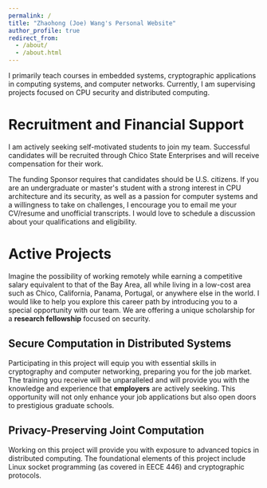 ```yaml
---
permalink: /
title: "Zhaohong (Joe) Wang's Personal Website"
author_profile: true
redirect_from: 
  - /about/
  - /about.html
---
```


I primarily teach courses in embedded systems, cryptographic applications in computing systems, and computer networks. Currently, I am supervising projects focused on CPU security and distributed computing.

Recruitment and Financial Support
======
I am actively seeking self-motivated students to join my team. Successful candidates will be recruited through Chico State Enterprises and will receive compensation for their work.

The funding Sponsor requires that candidates should be U.S. citizens. If you are an undergraduate or master's student with a strong interest in CPU architecture and its security, as well as a passion for computer systems and a willingness to take on challenges, I encourage you to email me your CV/resume and unofficial transcripts. I would love to schedule a discussion about your qualifications and eligibility.

Active Projects
======
Imagine the possibility of working remotely while earning a competitive salary equivalent to that of the Bay Area, all while living in a low-cost area such as Chico, California, Panama, Portugal, or anywhere else in the world. 
I would like to help you explore this career path by introducing you to a special opportunity with our team. We are offering a unique scholarship for a **research fellowship** focused on security.

Secure Computation in Distributed Systems
------
Participating in this project will equip you with essential skills in cryptography and computer networking, preparing you for the job market. The training you receive will be unparalleled and will provide you with the knowledge and experience that **employers** are actively seeking. This opportunity will not only enhance your job applications but also open doors to prestigious graduate schools.

Privacy-Preserving Joint Computation
------
Working on this project will provide you with exposure to advanced topics in distributed computing. The foundational elements of this project include Linux socket programming (as covered in EECE 446) and cryptographic protocols.